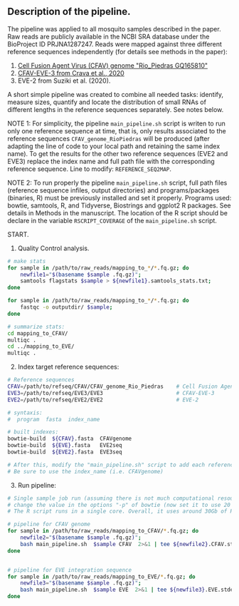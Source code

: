 ## Description of the pipeline.

The pipeline was applied to all mosquito samples described in the paper. Raw reads are publicly available in the NCBI SRA database under the BioProject ID PRJNA1287247.
Reads were mapped against three different reference sequences independently (for details see methods in the paper): 
  1) [Cell Fusion Agent Virus (CFAV) genome "Rio_Piedras GQ165810"](https://www.ncbi.nlm.nih.gov/nuccore/GQ165810.1)
  2) [CFAV-EVE-3 from Crava et al., 2020](https://onlinelibrary.wiley.com/doi/10.1111/mec.15798)
  3) EVE-2 from Suziki et al. (2020). 

A short simple pipeline was created to combine all needed tasks: identify, measure sizes, quantify and locate the distribution of small RNAs of different lengths in the reference sequences separately. See notes below.

NOTE 1: For simplicity, the pipeline `main_pipeline.sh` script is writen to run only one reference sequence at time, that is, only results associated to the reference sequences `CFAV_genome_RioPiedras` will be produced (after adapting the line of code to your local path and retaining the same index name). To get the results for the other two reference sequences (EVE2 and EVE3) replace the index name and full path file with the corresponding reference sequence. Line to modify: `REFERENCE_SEQ2MAP`.

NOTE 2: To run properly the pipeline `main_pipeline.sh` script, full path files (reference sequence infiles, output directories) and programs/packages (binaries, R) must be previously installed and set it properly. Programs used: bowtie, samtools, R, and Tidyverse, Biostrings and ggplot2 R packages. See details in Methods in the manuscript. The location of the R script should be declare in the variable `RSCRIPT_COVERAGE` of the `main_pipeline.sh` script. 

START.

1. Quality Control analysis.
```bash
# make stats
for sample in /path/to/raw_reads/mapping_to_*/*.fq.gz; do
    newfile1="$(basename $sample .fq.gz)";
    samtools flagstats $sample > ${newfile1}.samtools_stats.txt;
done

for sample in /path/to/raw_reads/mapping_to_*/*.fq.gz; do
    fastqc -o outputdir/ $sample;
done

# summarize stats:
cd mapping_to_CFAV/
multiqc .
cd ../mapping_to_EVE/
multiqc .
 ```


2. Index target reference sequences:
```bash
# Reference sequences
CFAV=/path/to/refseq/CFAV/CFAV_genome_Rio_Piedras    # Cell Fusion Agent Virus (CFAV) genome "Rio_Piedras GQ165810
EVE3=/path/to/refseq/EVE3/EVE3                       # CFAV-EVE-3
EVE2=/path/to/refseq/EVE2/EVE2                       # EVE-2

# syntaxis:
#  program  fasta  index_name

# built indexes:
bowtie-build  ${CFAV}.fasta  CFAVgenome
bowtie-build  ${EVE}.fasta   EVE2seq
bowtie-build  ${EVE2}.fasta  EVE3seq

# After this, modify the "main_pipeline.sh" script to add each reference sequence (as described aboved).
# Be sure to use the index_name (i.e. CFAVgenome)
```


3. Run pipeline:
```bash
# Single sample job run (assuming there is not much computational resources). To reduce/increase the computation power,
# change the value in the options "-p" of bowtie (now set it to use 20 threads), or the option "thread" in samtools.
# The R script runs in a single core. Overall, it uses around 30Gb of RAM.

# pipeline for CFAV genome
for sample in /path/to/raw_reads/mapping_to_CFAV/*.fq.gz; do
    newfile2="$(basename $sample .fq.gz)";
    bash main_pipeline.sh  $sample CFAV  2>&1 | tee ${newfile2}.CFAV.stderr.log;
done


# pipeline for EVE integration sequence
for sample in /path/to/raw_reads/mapping_to_EVE/*.fq.gz; do
    newfile3="$(basename $sample .fq.gz)";
    bash main_pipeline.sh  $sample EVE  2>&1 | tee ${newfile3}.EVE.stderr.log;
done
```



